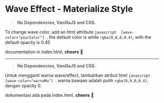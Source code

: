 # Wave Effect - Materialize Style
 > **No Dependencies, VanillaJS and CSS.**
 
 To change wave color, add an html attribute ```javascript 
 [wave-color="yourColor"]
```. the default color is white ```rgba(0,0,0,0.4)```, with the default opacity is 0.45

documentation in index.html, **cheers** :beer:

---
 > **No Dependencies, VanillaJS and CSS.**
 
Untuk mengganti warna wave/effect, tambahkan atribut html ```javascript 
 [wave-color="warnaMu"]
```. warna bawaan adalah putih ```rgba(0,0,0,0.4)```, dengan opacity 0.

dokumentasi ada pada index.html, **cheers** :beer:
